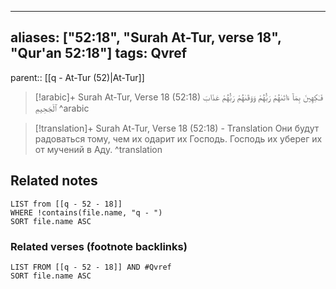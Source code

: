 
---
aliases: ["52:18", "Surah At-Tur, verse 18", "Qur'an 52:18"]
tags: Qvref
---

parent:: [[q - At-Tur (52)|At-Tur]]

> [!arabic]+ Surah At-Tur, Verse 18 (52:18)
> <span class="quran-arabic">فَـٰكِهِينَ بِمَآ ءَاتَىٰهُمْ رَبُّهُمْ وَوَقَىٰهُمْ رَبُّهُمْ عَذَابَ ٱلْجَحِيمِ</span>
^arabic

> [!translation]+ Surah At-Tur, Verse 18 (52:18) - Translation
> Они будут радоваться тому, чем их одарит их Господь. Господь их уберег их от мучений в Аду.
^translation



## Related notes
```dataview
LIST from [[q - 52 - 18]]
WHERE !contains(file.name, "q - ")
SORT file.name ASC
```

### Related verses (footnote backlinks)
```dataview
LIST FROM [[q - 52 - 18]] AND #Qvref
SORT file.name ASC
```

